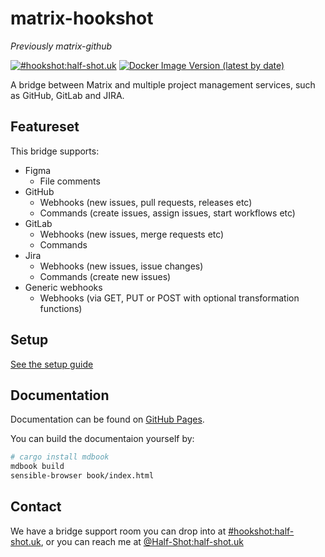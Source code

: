matrix-hookshot
===============

*Previously matrix-github*

[![#hookshot:half-shot.uk](https://img.shields.io/matrix/hookshot:half-shot.uk.svg?server_fqdn=chaotic.half-shot.uk&label=%23hookshot:half-shot.uk&logo=matrix)](https://matrix.to/#/#hookshot:half-shot.uk)
[![Docker Image Version (latest by date)](https://img.shields.io/docker/v/halfshot/matrix-hookshot?sort=semver)](https://hub.docker.com/r/halfshot/matrix-hookshot)

A bridge between Matrix and multiple project management services, such as GitHub, GitLab and JIRA.

## Featureset

This bridge supports:
- Figma
  - File comments
- GitHub
  - Webhooks (new issues, pull requests, releases etc)
  - Commands (create issues, assign issues, start workflows etc)
- GitLab
  - Webhooks (new issues, merge requests etc)
  - Commands
- Jira
  - Webhooks (new issues, issue changes)
  - Commands (create new issues)
- Generic webhooks
  - Webhooks (via GET, PUT or POST with optional transformation functions)

## Setup

[See the setup guide](https://matrix-org.github.io/matrix-hookshot/setup.html)

## Documentation

Documentation can be found on [GitHub Pages](https://matrix-org.github.io/matrix-hookshot).

You can build the documentaion yourself by:
```sh
# cargo install mdbook
mdbook build
sensible-browser book/index.html
```

## Contact

We have a bridge support room you can drop into at [#hookshot:half-shot.uk](https://matrix.to/#/#hookshot:half-shot.uk), or you can reach me at [@Half-Shot:half-shot.uk](https://matrix.to/#/@Half-Shot:half-shot.uk)
